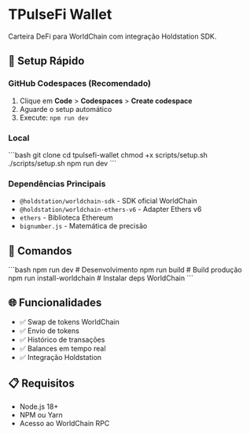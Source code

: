 # TPulseFi Wallet

Carteira DeFi para WorldChain com integração Holdstation SDK.

## 🚀 Setup Rápido

### GitHub Codespaces (Recomendado)
1. Clique em **Code** > **Codespaces** > **Create codespace**
2. Aguarde o setup automático
3. Execute: `npm run dev`

### Local
\`\`\`bash
git clone <seu-repo>
cd tpulsefi-wallet
chmod +x scripts/setup.sh
./scripts/setup.sh
npm run dev
\`\`\`

### Dependências Principais
- `@holdstation/worldchain-sdk` - SDK oficial WorldChain
- `@holdstation/worldchain-ethers-v6` - Adapter Ethers v6
- `ethers` - Biblioteca Ethereum
- `bignumber.js` - Matemática de precisão

## 🔧 Comandos

\`\`\`bash
npm run dev              # Desenvolvimento
npm run build           # Build produção
npm run install-worldchain  # Instalar deps WorldChain
\`\`\`

## 🌐 Funcionalidades

- ✅ Swap de tokens WorldChain
- ✅ Envio de tokens
- ✅ Histórico de transações
- ✅ Balances em tempo real
- ✅ Integração Holdstation

## 📋 Requisitos

- Node.js 18+
- NPM ou Yarn
- Acesso ao WorldChain RPC
